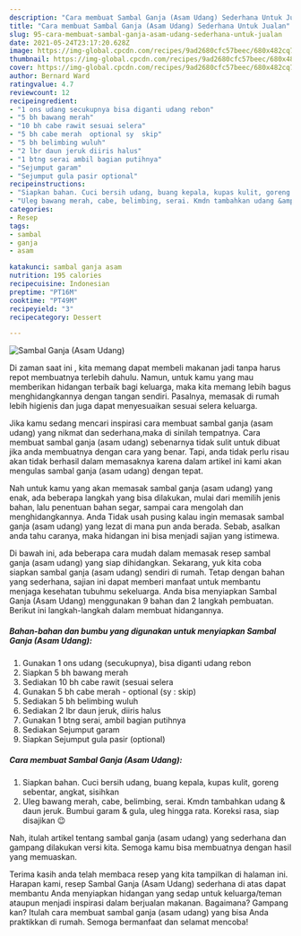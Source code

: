 ```yaml
---
description: "Cara membuat Sambal Ganja (Asam Udang) Sederhana Untuk Jualan"
title: "Cara membuat Sambal Ganja (Asam Udang) Sederhana Untuk Jualan"
slug: 95-cara-membuat-sambal-ganja-asam-udang-sederhana-untuk-jualan
date: 2021-05-24T23:17:20.628Z
image: https://img-global.cpcdn.com/recipes/9ad2680cfc57beec/680x482cq70/sambal-ganja-asam-udang-foto-resep-utama.jpg
thumbnail: https://img-global.cpcdn.com/recipes/9ad2680cfc57beec/680x482cq70/sambal-ganja-asam-udang-foto-resep-utama.jpg
cover: https://img-global.cpcdn.com/recipes/9ad2680cfc57beec/680x482cq70/sambal-ganja-asam-udang-foto-resep-utama.jpg
author: Bernard Ward
ratingvalue: 4.7
reviewcount: 12
recipeingredient:
- "1 ons udang secukupnya bisa diganti udang rebon"
- "5 bh bawang merah"
- "10 bh cabe rawit sesuai selera"
- "5 bh cabe merah  optional sy  skip"
- "5 bh belimbing wuluh"
- "2 lbr daun jeruk diiris halus"
- "1 btng serai ambil bagian putihnya"
- "Sejumput garam"
- "Sejumput gula pasir optional"
recipeinstructions:
- "Siapkan bahan. Cuci bersih udang, buang kepala, kupas kulit, goreng sebentar, angkat, sisihkan"
- "Uleg bawang merah, cabe, belimbing, serai. Kmdn tambahkan udang &amp; daun jeruk. Bumbui garam &amp; gula, uleg hingga rata. Koreksi rasa, siap disajikan 😉"
categories:
- Resep
tags:
- sambal
- ganja
- asam

katakunci: sambal ganja asam 
nutrition: 195 calories
recipecuisine: Indonesian
preptime: "PT16M"
cooktime: "PT49M"
recipeyield: "3"
recipecategory: Dessert

---
```



![Sambal Ganja (Asam Udang)](https://img-global.cpcdn.com/recipes/9ad2680cfc57beec/680x482cq70/sambal-ganja-asam-udang-foto-resep-utama.jpg)

Di zaman  saat ini , kita memang dapat membeli makanan jadi tanpa harus repot membuatnya terlebih dahulu. Namun, untuk kamu yang mau memberikan hidangan terbaik bagi keluarga, maka kita memang lebih bagus menghidangkannya dengan tangan sendiri. Pasalnya, memasak di rumah lebih higienis dan juga dapat menyesuaikan sesuai selera keluarga.

Jika kamu sedang mencari inspirasi cara membuat sambal ganja (asam udang) yang nikmat dan sederhana,maka di sinilah tempatnya. Cara membuat sambal ganja (asam udang)  sebenarnya tidak sulit untuk dibuat jika anda membuatnya dengan cara yang benar. Tapi, anda tidak perlu risau akan tidak berhasil dalam memasaknya 
karena dalam artikel ini kami akan mengulas sambal ganja (asam udang) dengan tepat.  



Nah untuk kamu yang akan memasak sambal ganja (asam udang) yang enak, ada beberapa langkah yang bisa dilakukan, mulai dari memilih jenis bahan, lalu penentuan bahan segar, sampai cara mengolah dan menghidangkannya. Anda Tidak usah pusing kalau ingin memasak sambal ganja (asam udang) yang lezat di mana pun anda berada. Sebab, asalkan anda  tahu caranya, maka hidangan ini bisa menjadi sajian yang istimewa.

Di bawah ini, ada beberapa cara mudah dalam memasak resep sambal ganja (asam udang) yang siap dihidangkan. Sekarang, yuk kita coba siapkan sambal ganja (asam udang) sendiri di rumah. Tetap dengan bahan yang sederhana, sajian ini dapat memberi manfaat untuk membantu menjaga kesehatan tubuhmu sekeluarga. Anda bisa menyiapkan Sambal Ganja (Asam Udang) menggunakan 9 bahan dan 2 langkah pembuatan. Berikut ini langkah-langkah dalam membuat hidangannya.

<!--inarticleads1-->

##### Bahan-bahan dan bumbu yang digunakan untuk menyiapkan Sambal Ganja (Asam Udang):

1. Gunakan 1 ons udang (secukupnya), bisa diganti udang rebon
1. Siapkan 5 bh bawang merah
1. Sediakan 10 bh cabe rawit (sesuai selera
1. Gunakan 5 bh cabe merah - optional (sy : skip)
1. Sediakan 5 bh belimbing wuluh
1. Sediakan 2 lbr daun jeruk, diiris halus
1. Gunakan 1 btng serai, ambil bagian putihnya
1. Sediakan Sejumput garam
1. Siapkan Sejumput gula pasir (optional)




<!--inarticleads2-->

##### Cara membuat Sambal Ganja (Asam Udang):

1. Siapkan bahan. Cuci bersih udang, buang kepala, kupas kulit, goreng sebentar, angkat, sisihkan
1. Uleg bawang merah, cabe, belimbing, serai. Kmdn tambahkan udang &amp; daun jeruk. Bumbui garam &amp; gula, uleg hingga rata. Koreksi rasa, siap disajikan 😉




Nah, itulah artikel tentang  sambal ganja (asam udang)  yang sederhana dan gampang dilakukan versi kita. Semoga kamu bisa membuatnya dengan hasil yang memuaskan. 

Terima kasih anda telah membaca resep yang kita tampilkan di halaman ini. Harapan kami, resep  Sambal Ganja (Asam Udang) sederhana di atas dapat membantu Anda menyiapkan hidangan yang sedap untuk keluarga/teman ataupun menjadi inspirasi dalam berjualan makanan. Bagaimana? Gampang kan? Itulah cara membuat sambal ganja (asam udang) yang bisa Anda praktikkan di rumah. Semoga bermanfaat dan selamat mencoba!

